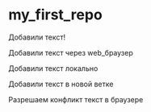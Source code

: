﻿# my_first_repo

Добавили текст!

Добавили текст через web_браузер

Добавили текст локально

Добавили текст в новой ветке

Разрешаем конфликт текст в браузере
